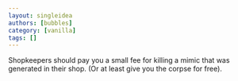 ```yaml
---
layout: singleidea
authors: [bubbles]
category: [vanilla]
tags: []
---
```

Shopkeepers should pay you a small fee for killing a mimic that was generated in their shop. (Or at least give you the corpse for free).
